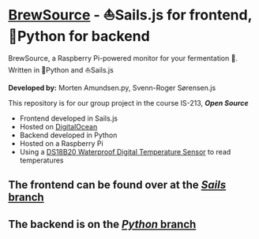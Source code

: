 # [BrewSource](http://brewsource.no) - :sailboat:Sails.js for frontend, :snake:Python for backend

BrewSource, a Raspberry Pi-powered monitor for your fermentation :beers:. Written in :snake:Python and :sailboat:Sails.js

**Developed by:** Morten Amundsen.py, Svenn-Roger Sørensen.js

This repository is for our group project in the course IS-213, **_Open Source_**

- Frontend developed in Sails.js
- Hosted on [DigitalOcean](https://www.digitalocean.com)
- Backend developed in Python
- Hosted on a Raspberry Pi
- Using a [DS18B20 Waterproof Digital Temperature Sensor](https://www.adafruit.com/product/381) to read temperatures

## The frontend can be found over at the [_Sails_ branch](https://github.com/mortea15/BrewSource/tree/sails)
## The backend is on the [_Python_ branch](https://github.com/mortea15/BrewSource/tree/python)
